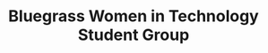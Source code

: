 ---
layout: post
title: Bluegrass Women in Technology Student Group
level: friend
logo_filename: sponsor_BWIT_150.png
---